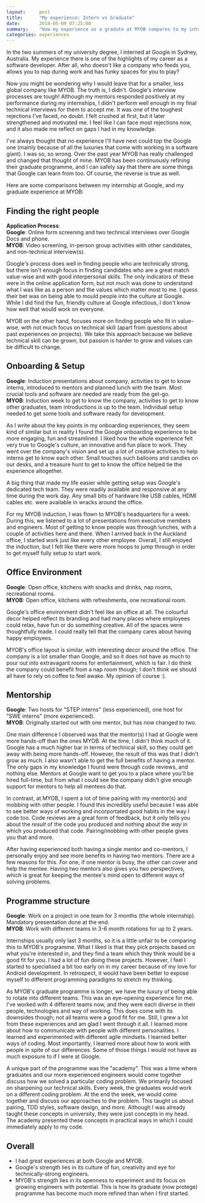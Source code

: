```yaml
---
layout:     post
title:      "My experience: Intern vs Graduate"
date:       2018-05-09 07:25:00
summary:    "How my experience as a gradute at MYOB compares to my internship at Google." 
categories: experiences
---
```


In the two summers of my university degree, I interned at Google in Sydney, Australia. My experience there is one of the highlights of my career as a software developer. After all, who doesn't like a company who feeds you, allows you to nap during work and has funky spaces for you to play?  
  
Now you might be wondering why I would leave that for a smaller, less global company like MYOB. The truth is, I didn't. Google's interview processes are tough! Although my mentors responded positively at my performance during my internships, I didn't perform well enough in my final technical interviews for them to accept me. It was one of the toughest rejections I've faced, no doubt. I felt crushed at first, but it later strengthened and motivated me. I feel like I can face most rejections now, and it also made me reflect on gaps I had in my knowledge.  
  
I've always thought that no experience I'll have next could top the Google one (mainly because of all the luxuries that come with working in a software giant). I was so, so wrong. Over the past year MYOB has really challenged and changed that thought of mine. MYOB has been continuously refining their graduate programme, and I can safely say that there are some things that Google can learn from too. Of course, the reverse is true as well.  

Here are some comparisons between my internship at Google, and my graduate experience at MYOB:  

## Finding the right people
**Application Process**:  
**Google**: Online form screening and two technical interviews over Google Docs and phone.  
**MYOB**: Video screening, in-person group activities with other candidates, and non-technical interview(s).  

Google's process does well in finding people who are technically strong, but there isn't enough focus in finding candidates who are a great match value-wise and with good interpersonal skills. The only indicators of these were in the online application form, but not much was done to understand what I was like as a person and the values which matter most to me. I guess their bet was on being able to mould people into the culture at Google. While I did find the fun, friendly culture at Google infectious, I don't know how well that would work on everyone.

MYOB on the other hand, focuses more on finding people who fit in value-wise, with not much focus on technical skill (apart from questions about past experiences on projects). We take this approach because we believe technical skill can be grown, but passion is harder to grow and values can be difficult to change.  

## Onboarding & Setup
**Google**: Induction presentations about company, activities to get to know interns, introduced to mentors and planned lunch with the team. Most crucial tools and software are needed are ready from the get-go.  
**MYOB**: Induction week to get to know the company, activities to get to know other graduates, team introductions is up to the team. Individual setup needed to get some tools and software ready for development.

As I write about the key points in my onboarding experiences, they seem kind of similar but in reality I found the Google onboarding experience to be more engaging, fun and streamlined. I liked how the whole experience felt very true to Google's culture, an innovative and fun place to work. They went over the company's vision and set up a lot of creative activities to help interns get to know each other. Small touches such balloons and candies on our desks, and a treasure hunt to get to know the office helped tie the experience altogether.  

A big thing that made my life easier while getting setup was Google's dedicated tech team. They were readily available and responsive at any time during the work day. Any small bits of hardware like USB cables, HDMI cables etc. were available in wracks around the office.

For my MYOB induction, I was flown to MYOB's headquarters for a week. During this, we listened to a lot of presentations from executive members and engineers. Most of getting to know people was through lunches, with a couple of activities here and there. When I arrived back in the Auckland office, I started work just like every other employee. Overall, I still enjoyed the induction, but I felt like there were more hoops to jump through in order to get myself fully setup to start work.

## Office Environment  
**Google**: Open office, kitchens with snacks and drinks, nap rooms, recreational rooms.  
**MYOB**: Open office, kitchens with refreshments, one recreational room.  
  
Google's office environment didn't feel like an office at all. The colourful decor helped reflect its branding and had many places where employees could relax, have fun or do something creative. All of the spaces were thoughtfully made. I could really tell that the company cares about having happy employees.    
  
MYOB's office layout is similar, with interesting decor around the office. The company is a lot smaller than Google, and so it does not have as much to pour out into extravagant rooms for entertainment, which is fair. I do think the company could benefit from a nap room though; I don't think we should all have to rely on coffee to feel awake. My opinion of course :).    

## Mentorship
**Google**: Two hosts for "STEP interns" (less experienced), one host for "SWE interns" (more experienced).  
**MYOB**: Originally started out with one mentor, but has now changed to two.

One main difference I observed was that the mentor(s) I had at Google were more hands-off than the ones MYOB. At the time, I didn't think much of it. Google has a much higher bar in terms of technical skill, so they could get away with being more hands-off. However, the result of this was that I didn't grow as much. I also wasn't able to get the full benefits of having a mentor. The only gaps in my knowledge I found were through code reviews, and nothing else. Mentors at Google want to get you to a place where you'll be hired full-time, but from what I could see the company didn't give enough support for mentors to help all mentees do that.

In contrast, at MYOB, I spent a lot of time pairing with my mentor(s) and mobbing with other people. I found this incredibly useful because I was able to see better ways of working and incorportated good habits in the way I code too. Code reviews are a great form of feedback, but it only tells you about the *result* of the code you produced and nothing about the *way* in which you produced that code. Pairing/mobbing with other people gives you that and more. 

After having experienced both having a single mentor and co-mentors, I personally enjoy and see more benefits in having two mentors. There are a few reasons for this. For one, if one mentor is busy, the other can cover and help the mentee. Having two mentors also gives you two perspectives, which is great for keeping the mentee's mind open to different ways of solving problems. 

## Programme structure
**Google**: Work on a project in one team for 3 months (the whole internship). Mandatory presentation done at the end.  
**MYOB**: Work with different teams in 3-6 month rotations for up to 2 years.  
  
Internships usually only last 3 months, so it is a little unfair to be comparing this to MYOB's programme. What I liked is that they pick projects based on what you're interested in, and they find a team which they think would be a good fit for you. I had a lot of fun doing these projects. However, I feel I started to specialised a bit too early on in my career because of my love for Android development. In retrospect, it would have been better to expose myself to different programming paradigms to stretch my thinking.  
  
As MYOB's graduate programme is longer, we have the luxury of being able to rotate into different teams. This was an eye-opening experience for me. I've worked with 4 different teams now, and they were each diverse in their people, technologies and way of working. This does come with its downsides though; not all teams were a good fit for me. Still, I grew a lot from these experiences and am glad I went through it all. I learned more about how to communicate with people with different personalities. I learned and experimented with different agile mindsets. I learned better ways of coding. Most importantly, I learned more about how to work with people in spite of our differences. Some of those things I would not have as much exposure to if I were at Google.  
  
A unique part of the programme was the "academy". This was a time where graduates and our more experienced engineers would come together discuss how we solved a particular coding problem. We primarily focused on sharpening our technical skills. Every week, the graduates would work on a different coding problem. At the end the week, we would come together and discuss our approaches to the problem. This taught us about pairing, TDD styles, software design, and more. Although I was already taught these concepts in university, they were just concepts in my head. The academy presented these concepts in practical ways in which I could immediately apply to my code.  

## Overall  
* I had great experiences at both Google and MYOB.
* Google's strength lies in its culture of fun, creativity and eye for technically-strong engineers.  
* MYOB's strength lies in its openness to experiment and its focus on growing engineers with potential. This is how its graduate (now protege) programme has become much more refined than when I first started.